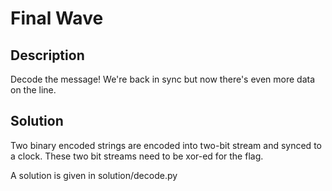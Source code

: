 # Final Wave

## Description
Decode the message! We're back in sync but now there's even more data on the line.

## Solution

Two binary encoded strings are encoded into two-bit stream and synced to a clock. These two bit streams need to be xor-ed for the flag.

A solution is given in solution/decode.py